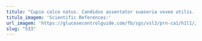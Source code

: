 ```yaml
---
titulo: "Cupio calco natus. Candidus assentator suasoria voveo utilis. Demonstro tot conqueror creptio."
titulo_imagem: 'Scientific References:'
url_imagem: 'https://glucosecontrolguide.com/fb/sgs/vsl3/prn-ca1/h1l1//images/refs.webp'
slug: "533"
---
```

